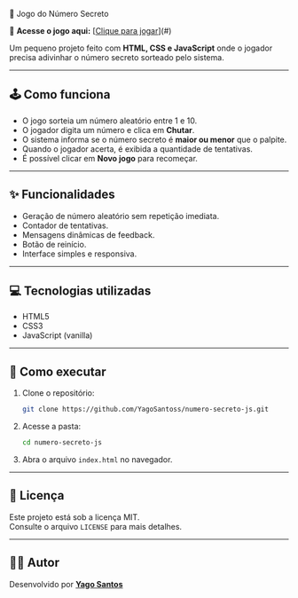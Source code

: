  🎯 Jogo do Número Secreto

🔗 **Acesse o jogo aqui:** [[Clique para jogar](https://jogo-yago.netlify.app/)](#)

Um pequeno projeto feito com **HTML, CSS e JavaScript** onde o jogador precisa adivinhar o número secreto sorteado pelo sistema.

---

## 🕹 Como funciona

- O jogo sorteia um número aleatório entre 1 e 10.
- O jogador digita um número e clica em **Chutar**.
- O sistema informa se o número secreto é **maior ou menor** que o palpite.
- Quando o jogador acerta, é exibida a quantidade de tentativas.
- É possível clicar em **Novo jogo** para recomeçar.

---

## ✨ Funcionalidades

- Geração de número aleatório sem repetição imediata.
- Contador de tentativas.
- Mensagens dinâmicas de feedback.
- Botão de reinício.
- Interface simples e responsiva.

---

## 💻 Tecnologias utilizadas

- HTML5  
- CSS3  
- JavaScript (vanilla)

---

## 🚀 Como executar

1. Clone o repositório:
   ```bash
   git clone https://github.com/YagoSantoss/numero-secreto-js.git
   ```

2. Acesse a pasta:
   ```bash
   cd numero-secreto-js
   ```

3. Abra o arquivo `index.html` no navegador.

---



## 📄 Licença

Este projeto está sob a licença MIT.  
Consulte o arquivo `LICENSE` para mais detalhes.

---

## 👨‍💻 Autor

Desenvolvido por [**Yago Santos**](https://github.com/YagoSantoss)
